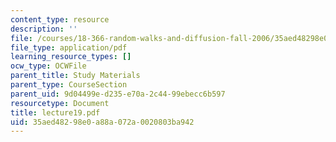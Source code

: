 ```yaml
---
content_type: resource
description: ''
file: /courses/18-366-random-walks-and-diffusion-fall-2006/35aed48298e0a88a072a0020803ba942_lecture19.pdf
file_type: application/pdf
learning_resource_types: []
ocw_type: OCWFile
parent_title: Study Materials
parent_type: CourseSection
parent_uid: 9d04499e-d235-e70a-2c44-99ebecc6b597
resourcetype: Document
title: lecture19.pdf
uid: 35aed482-98e0-a88a-072a-0020803ba942
---
```

